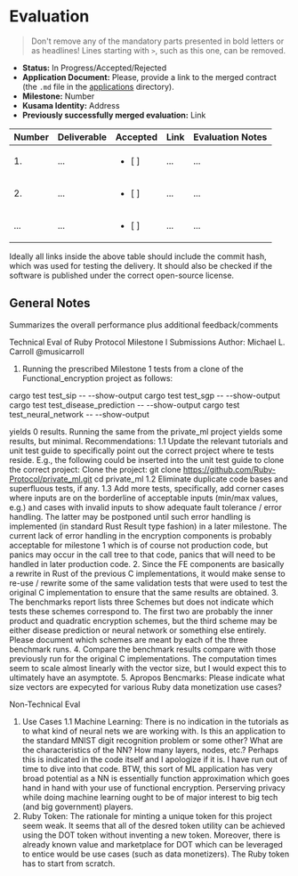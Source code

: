 # Evaluation

> Don't remove any of the mandatory parts presented in bold letters or as headlines!
> Lines starting with `>`, such as this one, can be removed.

- **Status:** In Progress/Accepted/Rejected
- **Application Document:** Please, provide a link to the merged contract (the `.md` file in the [applications](https://github.com/w3f/Grants-Program/tree/master/applications) directory). 
- **Milestone:** Number
- **Kusama Identity:** Address
- **Previously successfully merged evaluation:** Link

| Number | Deliverable | Accepted | Link | Evaluation Notes |
| ------ | ----------- | -------- | ---- |----------------- |
| 1. | ... |<ul><li>[ ] </li></ul>|...| ...|
| 2.  | ... |<ul><li>[ ] </li></ul>|...| ...|
| ... | ... |<ul><li>[ ] </li></ul>|...| ...|

Ideally all links inside the above table should include the commit hash,
which was used for testing the delivery. It should also be checked if the software is published under the correct open-source license.

## General Notes

Summarizes the overall performance plus additional feedback/comments

Technical Eval of Ruby Protocol Milestone l Submissions
Author:  Michael L. Carroll @musicarroll
1. Running the prescribed Milestone 1 tests from a clone of the Functional_encryption project as follows: 

cargo test test_sip -- --show-output
cargo test test_sgp -- --show-output
cargo test test_disease_prediction -- --show-output
cargo test test_neural_network -- --show-output

yields 0 results.
Running the same from the private_ml project yields some results, but minimal.
Recommendations:
1.1 Update the relevant tutorials and unit test guide to specifically point out the correct project where te tests reside.
E.g., the following could be inserted into the unit test guide to clone the correct project:
  Clone the project:
  git clone https://github.com/Ruby-Protocol/private_ml.git
  cd private_ml
1.2 Eliminate duplicate code bases and superfluous tests, if any.
1.3 Add more tests, specifically, add corner cases where inputs are on the borderline of acceptable inputs (min/max values, e.g.) and cases with invalid inputs to show adequate fault tolerance / error handling.  The latter may be postponed until such error handling is implemented (in standard Rust Result type fashion) in a later milestone.  The current lack of error handling in the encryption components is probably acceptable for milestone 1 which is of course not production code, but panics may occur in the call tree to that code, panics that will need to be handled in later production code.
2. Since the FE components are basically a rewrite in Rust of the previous C implementations, it would make sense to re-use / rewrite some of the same validation tests that were used to test the original C implementation to ensure that the same results are obtained.
3. The benchmarks report lists three Schemes but does not indicate which tests these schemes correspond to. The first two are probably the inner product and quadratic encryption schemes, but the third scheme may be either disease prediction or neural network or something else entirely. Please document which schemes are meant by each of the three benchmark runs.
4. Compare the benchmark results compare with those previously run for the original C implementations. The computation times seem to scale almost linearly with the vector size, but I would expect this to ultimately have an asymptote.
5. Apropos Bencmarks:  Please indicate what size vectors are expecyted for various Ruby data monetization use cases?

Non-Technical Eval
1. Use Cases
  1.1 Machine Learning:  There is no indication in the tutorials as to what kind of neural nets we are working with.  Is this an application to the standard MNIST digit recognition problem or some other?  What are the characteristics of the NN?  How many layers, nodes, etc.?  Perhaps this is indicated in the code itself and I apologize if it is.  I have run out of time to dive into that code.  BTW, this sort of ML application has very broad potential as a NN is essentially function approximation which goes hand in hand with your use of functional encryption.  Perserving privacy while doing machine learning ought to be of major interest to big tech (and big government) players. 
2. Ruby Token:  The rationale for minting a unique token for this project seem weak.  It seems that all of the desred token utility can be achieved using the DOT token without inventing a new token.  Moreover, there is already known value and marketplace for DOT which can be leveraged to entice would be use cases (such as data monetizers).  The Ruby token has to start from scratch.
